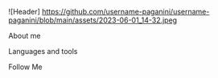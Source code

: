 ![Header] https://github.com/username-paganini/username-paganini/blob/main/assets/2023-06-01_14-32.jpeg

About me

Languages and tools

Follow Me